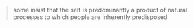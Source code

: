 > some insist that the self is predominantly a product of natural processes to which people are inherently predisposed